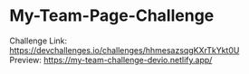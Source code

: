 # My-Team-Page-Challenge

Challenge Link: https://devchallenges.io/challenges/hhmesazsqgKXrTkYkt0U <br>
Preview: https://my-team-challenge-devio.netlify.app/
